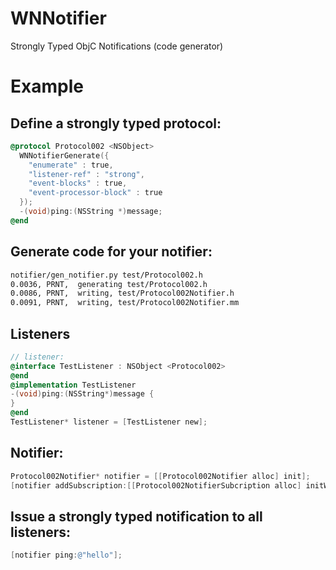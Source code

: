 # WNNotifier

Strongly Typed ObjC Notifications
(code generator)


# Example

## Define a strongly typed protocol:

``` ObjectiveC
@protocol Protocol002 <NSObject>
  WNNotifierGenerate({
    "enumerate" : true,
    "listener-ref" : "strong",
    "event-blocks" : true,
    "event-processor-block" : true
  });
  -(void)ping:(NSString *)message;
@end
```

## Generate code for your notifier:

``` bash
notifier/gen_notifier.py test/Protocol002.h
0.0036, PRNT,  generating test/Protocol002.h
0.0086, PRNT,  writing, test/Protocol002Notifier.h
0.0091, PRNT,  writing, test/Protocol002Notifier.mm
```

## Listeners
``` ObjectiveC
// listener:
@interface TestListener : NSObject <Protocol002>
@end
@implementation TestListener
-(void)ping:(NSString*)message {
}
@end
TestListener* listener = [TestListener new];
```

## Notifier: 

``` ObjectiveC
Protocol002Notifier* notifier = [[Protocol002Notifier alloc] init];
[notifier addSubscription:[[Protocol002NotifierSubcription alloc] initWithListener:listener]];
```

## Issue a strongly typed notification to all listeners:
``` ObjectiveC
[notifier ping:@"hello"];
```

